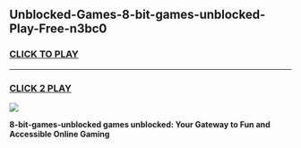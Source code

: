 
## Unblocked-Games-8-bit-games-unblocked-Play-Free-n3bc0
<h3>
<a href="https://premium76.site?title=8-bit-games-unblocked&ref=18A1">CLICK TO PLAY</a></h3>
<hr>

<h3>
<a href="https://premium76.site?title=8-bit-games-unblocked&ref=18A1">CLICK 2 PLAY</a>
  
</h3>

<a href="https://premium76.site?title=8-bit-games-unblocked&ref=18A1"><img src="https://clearcache.store/games.png"></a>


**8-bit-games-unblocked games unblocked: Your Gateway to Fun and Accessible Online Gaming**
